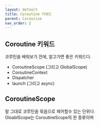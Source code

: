 ```yaml
---
layout: default
title: Coroutine 키워드
parent: Coroutine
nav_order: 2
---
```

##  Coroutine 키워드
코루틴을 배워보기 전에, 알고가면 좋은 키워드다.
- CoroutineScope (그리고 GlobalScope)
- CoroutineContext
- Dispatcher
- launch (그리고 async)

## CoroutineScope
말 그대로 코루틴을 묶음으로 제어할수 있는 단위다.  
GloablScope는 CoroutineScope의 한 종류이며 